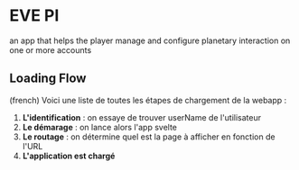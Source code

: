 # EVE PI
an app that helps the player manage and configure planetary interaction on one or more accounts

## Loading Flow
(french)
Voici une liste de toutes les étapes de chargement de la webapp :
1. **L'identification** : on essaye de trouver userName de l'utilisateur
2. **Le démarage** : on lance alors l'app svelte
3. **Le routage** : on détermine quel est la page à afficher en fonction de l'URL
4. **L'application est chargé**